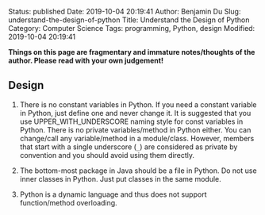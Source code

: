 Status: published
Date: 2019-10-04 20:19:41
Author: Benjamin Du
Slug: understand-the-design-of-python
Title: Understand the Design of Python
Category: Computer Science
Tags: programming, Python, design
Modified: 2019-10-04 20:19:41

**Things on this page are fragmentary and immature notes/thoughts of the author. Please read with your own judgement!**


## Design

1. There is no constant variables in Python.
    If you need a constant variable in Python,
    just define one and never change it.
    It is suggested that you use UPPER_WITH_UNDERSCORE naming style for const variables in Python.
    There is no private variables/method in Python either.
    You can change/call any variable/method in a module/class.
    However,
    members that start with a single underscore (`_`) are considered as private by convention
    and you should avoid using them directly.

2. The bottom-most package in Java should be a file in Python.
    Do not use inner classes in Python.
    Just put classes in the same module.

3. Python is a dynamic language and thus does not support function/method overloading.

